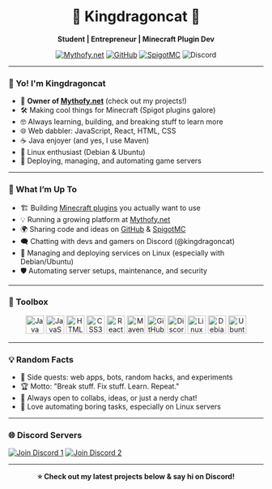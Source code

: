 <!-- Profile README for Kingdragoncat -->

<h1 align="center">
  🐉 Kingdragoncat 🐾
</h1>
<p align="center">
  <b>Student | Entrepreneur | Minecraft Plugin Dev</b>
</p>
<p align="center">
    <a href="https://panel.mythofy.net"><img src="https://img.shields.io/badge/Mythofy.net-Website-blueviolet?style=for-the-badge&logo=firefox-browser" alt="Mythofy.net"></a>
    <a href="https://github.com/kingdragoncat"><img src="https://img.shields.io/badge/GitHub-Kingdragoncat-181717?style=for-the-badge&logo=github" alt="GitHub"></a>
    <a href="https://www.spigotmc.org/members/kingdragoncat.1992912/"><img src="https://img.shields.io/badge/SpigotMC-Kingdragoncat-orange?style=for-the-badge&logo=minecraft" alt="SpigotMC"></a>
    <img src="https://img.shields.io/badge/Discord-kingdragoncat-5865F2?style=for-the-badge&logo=discord" alt="Discord">
</p>

---

### 👋 Yo! I'm Kingdragoncat

- 🐾 **Owner of [Mythofy.net](https://mythofy.net)** (check out my projects!)
- 🛠️ Making cool things for Minecraft (Spigot plugins galore)
- 🤓 Always learning, building, and breaking stuff to learn more
- 🌐 Web dabbler: JavaScript, React, HTML, CSS
- ☕ Java enjoyer (and yes, I use Maven)
- 🐧 Linux enthusiast (Debian & Ubuntu)
- 🦖 Deploying, managing, and automating game servers

---

### 🚀 What I’m Up To

- 🏗️ Building [Minecraft plugins](https://github.com/Kingdragoncat?tab=repositories&q=&type=&language=java) you actually want to use
- 💡 Running a growing platform at [Mythofy.net](https://mythofy.net)
- 🌍 Sharing code and ideas on [GitHub](https://github.com/kingdragoncat) & [SpigotMC](https://www.spigotmc.org/members/kingdragoncat.1992912/)
- 🗨️ Chatting with devs and gamers on Discord (@kingdragoncat)
- 🐧 Managing and deploying services on Linux (especially with Debian/Ubuntu)
- 🛡️ Automating server setups, maintenance, and security

---

### 🧰 Toolbox

<p align="center">
  <img src="https://cdn.jsdelivr.net/gh/devicons/devicon/icons/java/java-original.svg" width="36" alt="Java"/>
  <img src="https://cdn.jsdelivr.net/gh/devicons/devicon/icons/javascript/javascript-original.svg" width="36" alt="JavaScript"/>
  <img src="https://cdn.jsdelivr.net/gh/devicons/devicon/icons/html5/html5-original.svg" width="36" alt="HTML5"/>
  <img src="https://cdn.jsdelivr.net/gh/devicons/devicon/icons/css3/css3-original.svg" width="36" alt="CSS3"/>
  <img src="https://cdn.jsdelivr.net/gh/devicons/devicon/icons/react/react-original.svg" width="36" alt="React"/>
  <img src="https://cdn.jsdelivr.net/gh/devicons/devicon/icons/maven/maven-original.svg" width="36" alt="Maven"/>
  <img src="https://cdn.jsdelivr.net/gh/devicons/devicon/icons/github/github-original.svg" width="36" alt="GitHub"/>
  <img src="https://cdn.jsdelivr.net/gh/devicons/devicon/icons/discordjs/discordjs-original.svg" width="36" alt="Discord.js"/>
  <img src="https://cdn.jsdelivr.net/gh/devicons/devicon/icons/linux/linux-original.svg" width="36" alt="Linux"/>
  <img src="https://cdn.jsdelivr.net/gh/devicons/devicon/icons/debian/debian-original.svg" width="36" alt="Debian"/>
  <img src="https://cdn.jsdelivr.net/gh/devicons/devicon/icons/ubuntu/ubuntu-plain.svg" width="36" alt="Ubuntu"/>
</p>

---

### 💡 Random Facts

- 🦄 Side quests: web apps, bots, random hacks, and experiments
- 🏆 Motto: "Break stuff. Fix stuff. Learn. Repeat."
- 🧩 Always open to collabs, ideas, or just a nerdy chat!
- 🚀 Love automating boring tasks, especially on Linux servers

---

### 🌐 Discord Servers

[![Join Discord 1](https://img.shields.io/badge/Join%20Discord%201-5865F2?logo=discord&logoColor=white&style=for-the-badge)](https://discord.gg/N2vNqmAy)
[![Join Discord 2](https://img.shields.io/badge/Join%20Discord%202-5865F2?logo=discord&logoColor=white&style=for-the-badge)](https://discord.gg/Qba6Rjtm)

---

<p align="center">
  <b>⭐ Check out my latest projects below & say hi on Discord!</b>
</p>

